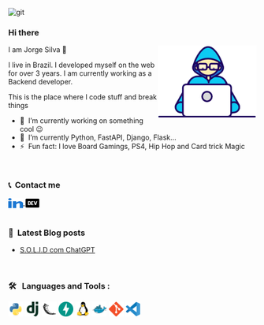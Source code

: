 ![git](https://raw.githubusercontent.com/scjorge/scjorge/main/assets/images/background_git.png)


### Hi there</a>

<img align="right" src="https://raw.githubusercontent.com/scjorge/scjorge/main/assets/gifs/Developer.gif" width='200'/>
                        
I am Jorge Silva 🧔

I live in Brazil. I developed myself on the web for over 3 years. I am currently working as a Backend developer. 


This is the place where I code stuff and break things

- 🔭 &nbsp;I’m currently working on something cool :wink:
- 🌱 &nbsp;I’m currently Python, FastAPI, Django, Flask...
- ⚡ &nbsp;Fun fact: I love Board Gamings, PS4, Hip Hop and Card trick Magic

<br>

### 📞 &nbsp;Contact me
<div align="left"> 
  <a href="https://www.linkedin.com/in/jorge-s-costa/">
    <img align="center" src="https://raw.githubusercontent.com/scjorge/scjorge/main/assets/icons/linked-in-alt.svg" height="20" width="30">
  </a>
  <a href="https://dev.to/scjorge">
    <img align="center" src="https://raw.githubusercontent.com/scjorge/scjorge/main/assets/images/dev-to.png" height="20" width="30" />
  </a>
</div>

<br>

### 📕 &nbsp;Latest Blog posts
<!-- BLOG-POST-LIST:START -->
- [S.O.L.I.D com ChatGPT](https://dev.to/scjorge/solid-com-chatgpt-25de)
<!-- BLOG-POST-LIST:END -->

<br>

### 🛠 &nbsp; Languages and Tools :

<div>
  <img src="https://raw.githubusercontent.com/scjorge/scjorge/main/assets/icons/python-original.svg" alt="Python Logo" width="30"/>
  <img src="https://raw.githubusercontent.com/scjorge/scjorge/main/assets/icons/django-plain.svg" alt="Django Logo" width="30"/>
  <img src="https://raw.githubusercontent.com/scjorge/scjorge/main/assets/icons/flask-original.svg" alt="Flask Logo" width="30"/>
  <img src="https://raw.githubusercontent.com/scjorge/scjorge/main/assets/icons/fastapi-original.svg" alt="FastAPI Logo" width="30"/>
  <img src="https://raw.githubusercontent.com/scjorge/scjorge/main/assets/icons/linux-original.svg" alt="Linux Logo" width="30" />
  <img src="https://raw.githubusercontent.com/scjorge/scjorge/main/assets/icons/docker-original.svg" alt="Docker Logo" width="30" />
  <img src="https://raw.githubusercontent.com/scjorge/scjorge/main/assets/icons/git-original.svg" alt="Git Logo" width="30" />
  <img src="https://raw.githubusercontent.com/scjorge/scjorge/main/assets/icons/vscode-original.svg" alt="Vscode Logo" width="30" />

</div>


